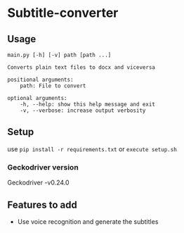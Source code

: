 # Subtitle-converter

## Usage
```
main.py [-h] [-v] path [path ...]

Converts plain text files to docx and viceversa

positional arguments:
    path: File to convert

optional arguments:
    -h, --help: show this help message and exit
    -v, --verbose: increase output verbosity
```

## Setup
use ```pip install -r requirements.txt``` or ```execute setup.sh```

### Geckodriver version

Geckodriver -v0.24.0

## Features to add
- Use voice recognition and generate the subtitles

